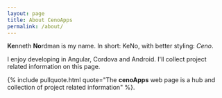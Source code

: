 ```yaml
---
layout: page
title: About CenoApps
permalink: /about/ 
---
```


**Ke**nneth **No**rdman is my name. In short: KeNo, with better styling: *Ceno*.

I enjoy developing in Angular, Cordova and Android. I'll collect project related information on this page.

{% include pullquote.html quote="The **cenoApps** web page is a hub and collection of project related information" %}.




